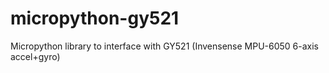 # micropython-gy521
Micropython library to interface with GY521 (Invensense MPU-6050 6-axis accel+gyro)
